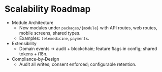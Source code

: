 # Scalability Roadmap

- Module Architecture
  - New modules under `packages/{module}` with API routes, web routes, mobile screens, shared types.
  - Examples: `telemedicine`, `payments`.
- Extensibility
  - Domain events → audit + blockchain; feature flags in config; shared tokens + i18n.
- Compliance-by-Design
  - Audit all writes; consent enforced; configurable retention.
